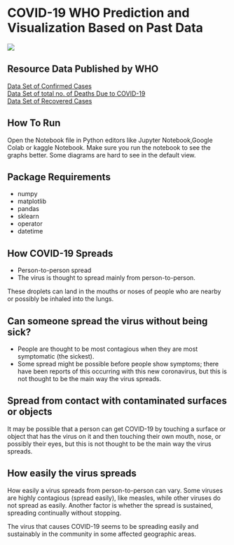 <html>
<h1>COVID-19 WHO Prediction and Visualization Based on Past Data</h1>
  <img src="https://www.cdc.gov/media/dpk/diseases-and-conditions/coronavirus/images/outbreak-coronavirus-world-1024x506px.jpg">
 <h2>Resource Data Published by WHO</h2>
  <a href='https://raw.githubusercontent.com/CSSEGISandData/COVID-19/master/csse_covid_19_data/csse_covid_19_time_series/time_series_19-covid-Confirmed.csv'>Data Set of Confirmed Cases</a>
  </br>
  <a href='https://raw.githubusercontent.com/CSSEGISandData/COVID-19/master/csse_covid_19_data/csse_covid_19_time_series/time_series_19-covid-Deaths.csv''>Data Set of total no. of Deaths Due to COVID-19</a>
  </br>
   <a href=''https://raw.githubusercontent.com/CSSEGISandData/COVID-19/master/csse_covid_19_data/csse_covid_19_time_series/time_series_19-covid-Recovered.csv''>Data Set of Recovered Cases</a>
   </br>
  <h2>How To Run</h2>
  <p>Open the Notebook file in Python editors like Jupyter Notebook,Google Colab or kaggle Notebook. Make sure you run the notebook to see the graphs better. Some diagrams are hard to see in the default view.</p>
  <h2>Package Requirements</h2>
  <ul>
  <li>numpy</li>
  <li>matplotlib</li>
  <li>pandas</li>
  <li>sklearn</li>
  <li>operator</li>
  <li>datetime</li>
  </ul>
 <h2>How COVID-19 Spreads</h2>
<ul>
<li>Person-to-person spread</li>
<li>The virus is thought to spread mainly from person-to-person.</li>
  </ul>
<p>These droplets can land in the mouths or noses of people who are nearby or possibly be inhaled into the lungs.</p>
<h2>Can someone spread the virus without being sick?</h2>
  <ul>
    <li>People are thought to be most contagious when they are most symptomatic (the sickest).</li>
    <li>Some spread might be possible before people show symptoms; there have been reports of this occurring with this new coronavirus, but this is not thought to be the main way the virus spreads.</li>
    </ul>
  <h2>Spread from contact with contaminated surfaces or objects</h2>
  <p>It may be possible that a person can get COVID-19 by touching a surface or object that has the virus on it and then touching their own mouth, nose, or possibly their eyes, but this is not thought to be the main way the virus spreads.</p>
  <h2>How easily the virus spreads</h2>
  <p> How easily a virus spreads from person-to-person can vary. Some viruses are highly contagious (spread easily), like measles, while other viruses do not spread as easily. Another factor is whether the spread is sustained, spreading continually without stopping.

The virus that causes COVID-19 seems to be spreading easily and sustainably in the community in some affected geographic areas.</p>

